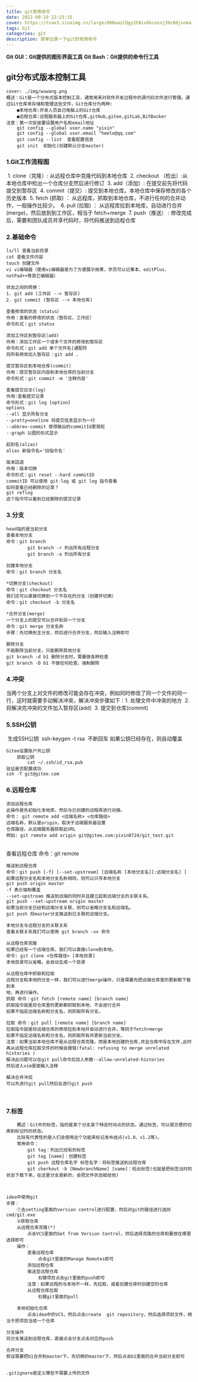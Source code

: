 ```yaml
---
title: git常用命令
date: 2022-09-19 22:23:15
cover: https://tvax3.sinaimg.cn/large/008waiCQgy1h8iv6kcoznj30z80jvnma.jpg
tags: Git
categories: git
description: 简单记录一下git的常用命令
---
```






**Git GUI：Git提供的图形界面工具**
**Git Bash：Git提供的命令行工具**

## git分布式版本控制工具

```
cover: ./img/wuwang.png
概述：Git是一个分布式版本控制工具，通常用来对软件开发过程中的源代码文件进行管理。通过Git仓库来存储和管理这些文件，Git仓库分为两种:
	●本地仓库:开发人员自己电脑上的Git仓库
	●远程仓库:远程服务器上的Git仓库,gitHub,gitee,gitLab,BitBucker
注意：第一次安装要设置用户名和email地址
	git config --global user.name "yixin"
	git config --global user.email "heelo@qq.com"
	git config --list  查看配置信息
	git init  初始化(创建默认分支master)
```



### 1.Git工作流程图

​	1. clone（克隆）: 从远程仓库中克隆代码到本地仓库
​	2. checkout （检出）:从本地仓库中检出一个仓库分支然后进行修订
​	3. add（添加）: 在提交前先将代码提交到暂存区
​	4. commit（提交）: 提交到本地仓库。本地仓库中保存修改的各个历史版本
​	5. fetch (抓取) ： 从远程库，抓取到本地仓库，不进行任何的合并动作，一般操作比较少。
​	6. pull (拉取) ： 从远程库拉到本地库，自动进行合并(merge)，然后放到到工作区，相当于
​	fetch+merge
​	7. push（推送） : 修改完成后，需要和团队成员共享代码时，将代码推送到远程仓库

### 2.基础命令



	ls/ll 查看当前目录
	cat 查看文件内容
	touch 创建文件
	vi vi编辑器（使用vi编辑器是为了方便展示效果，学员可以记事本、editPlus、notPad++等其它编辑器）
	
	状态之间的转换：
	1. git add (工作区 --> 暂存区)
	2. git commit (暂存区 --> 本地仓库)
	
	查看修改的状态（status）
	作用：查看的修改的状态（暂存区、工作区）
	命令形式：git status
	
	添加工作区到暂存区(add)
	作用：添加工作区一个或多个文件的修改到暂存区
	命令形式：git add 单个文件名|通配符
	将所有修改加入暂存区：git add .
	
	提交暂存区到本地仓库(commit)
	作用：提交暂存区内容到本地仓库的当前分支
	命令形式：git commit -m '注释内容'
	
	查看提交日志(log)
	作用:查看提交记录
	命令形式：git log [option]
	options
	--all 显示所有分支
	--pretty=oneline 将提交信息显示为一行
	--abbrev-commit 使得输出的commitId更简短
	--graph 以图的形式显示
	
	起别名(alias)
	alias 新指令名='旧指令名'
	
	版本回退
	作用：版本切换
	命令形式：git reset --hard commitID
	commitID 可以使用 git-log 或 git log 指令查看
	如何查看已经删除的记录？
	git reflog
	这个指令可以看到已经删除的提交记录
### 3.分支

	head指的是当前分支
	查看本地分支
	命令：git branch
			git branch -r 列出所有远程分支
			git branch -a 列出所有分支
	
	创建本地分支
	命令：git branch 分支名
	
	*切换分支(checkout)
	命令：git checkout 分支名
	我们还可以直接切换到一个不存在的分支（创建并切换）
	命令：git checkout -b 分支名
	
	*合并分支(merge)
	一个分支上的提交可以合并到另一个分支
	命令：git merge 分支名称
	步骤：先切换到主分支，然后进行合并分支，然后输入注释即可
	
	删除分支
	不能删除当前分支，只能删除其他分支
	git branch -d b1 删除分支时，需要做各种检查
	git branch -D b1 不做任何检查，强制删除

### 4.冲突

​	当两个分支上对文件的修改可能会存在冲突，例如同时修改了同一个文件的同一行，这时就需要手动解决冲突，解决冲突步骤如下：
​	1. 处理文件中冲突的地方
​	2. 将解决完冲突的文件加入暂存区(add)
​	3. 提交到仓库(commit)

### 5.SSH公钥

​	生成SSH公钥
​		ssh-keygen -t rsa
​		不断回车
​	如果公钥已经存在，则自动覆盖

	Gitee设置账户共公钥
		获取公钥
			cat ~/.ssh/id_rsa.pub
	验证是否配置成功
	ssh -T git@gitee.com

### 6.远程仓库



	添加远程仓库
	此操作是先初始化本地库，然后与已创建的远程库进行对接。
	命令： git remote add <远端名称> <仓库路径>
	远端名称，默认是origin，取决于远端服务器设置
	仓库路径，从远端服务器获取此URL
	例如: git remote add origin git@gitee.com:yixin0724/git_test.git


​	
	查看远程仓库
	命令：git remote
	
	推送到远程仓库
	命令：git push [-f] [--set-upstream] [远端名称 [本地分支名][:远端分支名] ]
	如果远程分支名和本地分支名称相同，则可以只写本地分支
	git push origin master
	-f 表示强制覆盖
	--set-upstream 推送到远端的同时并且建立起和远端分支的关联关系。
	git push --set-upstream origin master
	如果当前分支已经和远端分支关联，则可以省略分支名和远端名。
	git push 将master分支推送到已关联的远端分支。
	
	本地分支与远程分支的关联关系
	查看关联关系我们可以使用 git branch -vv 命令
	
	从远程仓库克隆
	如果已经有一个远端仓库，我们可以直接clone到本地。
	命令: git clone <仓库路径> [本地目录]
	本地目录可以省略，会自动生成一个目录
	
	从远程仓库中抓取和拉取
	远程分支和本地的分支一样，我们可以进行merge操作，只是需要先把远端仓库里的更新都下载到本
	地，再进行操作。
	抓取 命令：git fetch [remote name] [branch name]
	抓取指令就是将仓库里的更新都抓取到本地，不会进行合并
	如果不指定远端名称和分支名，则抓取所有分支。
	
	拉取 命令：git pull [remote name] [branch name]
	拉取指令就是将远端仓库的修改拉到本地并自动进行合并，等同于fetch+merge
	如果不指定远端名称和分支名，则抓取所有并更新当前分支。
	注意：如果当前本地仓库不是从远程仓库克隆，而是本地创建的仓库,井且仓库中存在文件,此时再从远程仓库拉取文件的时候会报错(fatal: refusing to merge unrelated histories )
	解决此问题可以在git pull命令后加入参数--allow-unrelated-histories
	然后进入vim里面输入注释
	
	解决合并冲突
	可以先进行git pull然后在进行git push


​	


### 7.标签

```
	概述：Git中的标签，指的是某个分支某个特定时间点的状态。通过标签，可以很方便的切换到标记时的状态。
	比较有代表性的是人们会使用这个功能来标记发布结点(v1.0、v1.2等)。
	常用命令：
		git tag：列出已经有的标签
		git tag [name]：创建标签
		git push 远程仓库名字 标签名字：将标签推送到远程仓库
		git cherkout -b [NewbranchName] [name]：检出标签(也就是把标签当时的状态下载下来，在这里分支是新的，会把文件状态赋给他)
		
		
		
idea中使用git
步骤：
	①去setting里面的version control进行配置，然后对git的路径进行选则cmd/git.exe
	②获取仓库
	从远程仓库克隆(*)
		点击VCS里面的Get from Version Control，然后选择克隆的仓库和要放在哪里选择即可
	操作：
		查看远程仓库
			点击git里面的Manage Remotes即可
		添加远程仓库
		推送至远程仓库
			右键项目点击git里面的push即可
		注意：如果远程的与本地不一样，先拉取，或者创建仓库时创建空的仓库
		从远程仓库拉取
			右键git里面的pull

	本地初始化仓库
		点击idea中的VCS，然后点击create  git repository，然后选择项目文件，相当于把项目当成一个仓库

分支操作				
将分支推送到远程仓库，直接点击分支点击对应的push

合并分支
假设需要把b1合并到master下，先切换的master下，然后点击b1里面的合并当前分支即可


.gitignore是定义哪些不需要上传的文件
```

